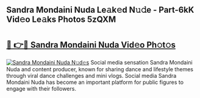 ## Sandra Mondaini Nuda Le𝚊k𝚎d N𝚞𝚍e - Part-6kK Vid𝚎o Le𝚊ks Photos 5zQXM

# <h2><a href="http://fbb9i75.evod.top/?m=Sandra+Mondaini+Nuda">🔗 👉🔴 Sandra Mondaini Nuda Vid𝚎o Ph𝚘t𝚘s</a></h2>

[![Sandra Mondaini Nuda N𝚞d𝚎s](https://i.imgur.com/8V9OHl7.gif)](http://fbb9i75.evod.top/?m=Sandra+Mondaini+Nuda)
Social media sensation Sandra Mondaini Nuda and content producer, known for sharing dance and lifestyle themes through viral dance challenges and mini vlogs. Social media Sandra Mondaini Nuda has become an important platform for public figures to engage with their followers. 
